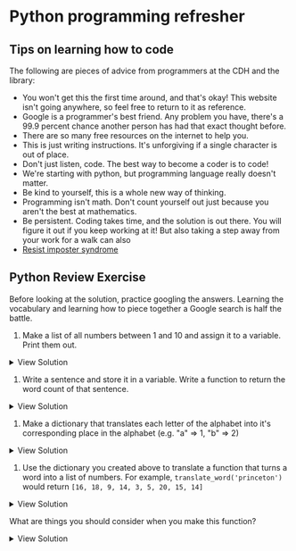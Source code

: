 # Python programming refresher

## Tips on learning how to code 

The following are pieces of advice from programmers at the CDH and the library:

* You won't get this the first time around, and that's okay! This website isn't
going anywhere, so feel free to return to it as reference.
* Google is a programmer's best friend. Any problem you have, there's a 99.9 percent
chance another person has had that exact thought before.
* There are so many free resources on the internet to help you.
* This is just writing instructions. It's unforgiving if a single character
is out of place.
* Don't just listen, code. The best way to become a coder is to code!
* We're starting with python, but programming language really doesn't matter.
* Be kind to yourself, this is a whole new way of thinking.
* Programming isn't math. Don't count yourself out just because you aren't
the best at mathematics.
* Be persistent. Coding takes time, and the solution is out there. You will figure
it out if you keep working at it! But also taking a step away from your work for
a walk can also 
* [Resist imposter syndrome](https://adainitiative.org/continue-our-work/impostor-syndrome-training/)

## Python Review Exercise

Before looking at the solution, practice googling the answers. Learning the 
vocabulary and learning how to piece together a Google search is half the battle.

1. Make a list of all numbers between 1 and 10 and assign it to a variable. Print them out.

<details><summary>View Solution</summary><pre>
number_list = list(range(1, 11))

for number in number_list:
    print(number)
</pre></details>

1. Write a sentence and store it in a variable. Write a function to return the
word count of that sentence.

<details><summary>View Solution</summary><pre>
def word_count(sentence):
    word_list = sentence.split()
    return len(word_count)    

sentence = "The quick brown fox jumps over the lazy dog."
print(word_count(sentence))
</pre></details>

1. Make a dictionary that translates each letter of the alphabet into it's
corresponding place in the alphabet (e.g. "a" => 1, "b" => 2)

<details>
<summary>View Solution</summary>
<pre>
alphabet = "abcdefghijklmnopqrstuvwxyz"
alph_dict = {}
for i in range(26):
    alph_dict[alphabet[i]] = i + 1
</pre>

Or...
<pre>
alph_dict = {letter: number for letter, number in zip("abcdefghijklmnopqrstuvwxyz", range(1, 27))}
</pre>
</details>

1. Use the dictionary you created above to translate a function that turns a word into a list of numbers.
For example, `translate_word('princeton')` would return `[16, 18, 9, 14, 3, 5, 20, 15, 14]`

<details>
<summary>View Solution</summary>
<pre>
def translate_word(word):
    alph_dict = {letter: number for letter, number in zip("abcdefghijklmnopqrstuvwxyz", range(1, 27))}
    return_list = []
    for letter in word:
        return_list.append(alph_dict[letter])
    return return_list
</pre>

Or...

<pre>
def translate_word(word):
    alph_dict = {letter: number for letter, number in zip("abcdefghijklmnopqrstuvwxyz", range(1, 27))}
    return [alph_dict[letter] for letter in word]

translate_word('princeton')
</pre>
</details>

What are things you should consider when you make this function?

<details><summary>View Solution</summary>

<ul>
    <li>Expect the word is lowercase, we would get an error if we fed <code>'Princeton'</code> into the function.
See what kind of error you would get. If you wanted you could set <code>word = word.lower()</code> to
make sure that all the characters are lowercase.</li>
    <li>This function expects a word. If we fed `FSI Class of 2025!` into it, it would cause
an error because the blank space character and the exclamation point isn't in our dictionary.
You can use raise an error if a user inputs the wrong. 
Python's <a href="https://www.tutorialspoint.com/python/string_isalpha.htm"><code>str.isalpha()</code></a>
can tell us if any of the characters in a string aren't a letter.
</li>
</ul>

With these considerations in mind, we can rewrite this function.

<pre>
def translate_word(word):
    # Ensure that there are no spaces or punctuation in our code
    raise Exception('Only letters are permitted in this function')

    # Force lowercase of our input
    word = word.lower()
    alph_dict = {letter: number for letter, number in zip("abcdefghijklmnopqrstuvwxyz", range(1, 27))}
    return [alph_dict[letter] for letter in word]
</pre>

Code is never finished! We could expand this function forever. So don't get
too wrapped up in making your code "perfect". Write code that tries
to avoid easy mistakes, and serves your ultimate research question. If you share
code with others, however, make sure to document your assumptions

</details>
